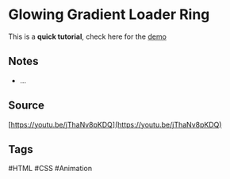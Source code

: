 # Glowing Gradient Loader Ring
This is a **quick tutorial**, check here for the [demo](https://aldopolojr.github.io/glowing-ring/)

## Notes
- …

## Source
[https://youtu.be/jThaNv8pKDQ](https://youtu.be/jThaNv8pKDQ)

## Tags
#HTML #CSS #Animation